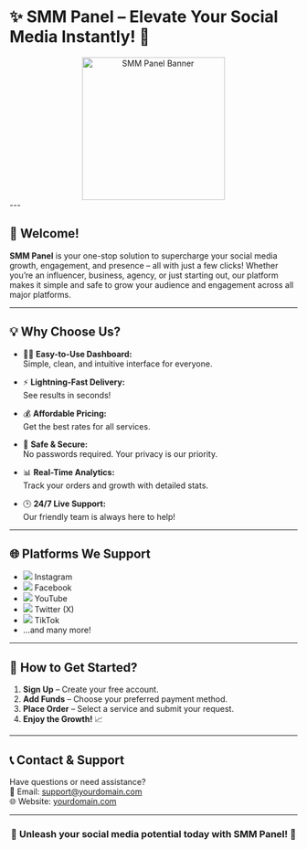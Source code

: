 # ✨ SMM Panel – Elevate Your Social Media Instantly! 🚀
<div align="center">
  <img src="https://5.imimg.com/data5/SELLER/Default/2022/1/KG/FA/ON/133512828/smo-marketing-png-500x500.png" alt="SMM Panel Banner" width="250"/>
</div>
---

## 🎉 Welcome!

**SMM Panel** is your one-stop solution to supercharge your social media growth, engagement, and presence – all with just a few clicks! Whether you’re an influencer, business, agency, or just starting out, our platform makes it simple and safe to grow your audience and engagement across all major platforms.

---

## 💡 Why Choose Us?

- 🧑‍💻 **Easy-to-Use Dashboard:**  
  Simple, clean, and intuitive interface for everyone.

- ⚡ **Lightning-Fast Delivery:**  
  See results in seconds!

- 💰 **Affordable Pricing:**  
  Get the best rates for all services.

- 🔐 **Safe & Secure:**  
  No passwords required. Your privacy is our priority.

- 📊 **Real-Time Analytics:**  
  Track your orders and growth with detailed stats.

- 🕒 **24/7 Live Support:**  
  Our friendly team is always here to help!

---

## 🌐 Platforms We Support

- <img src="https://img.icons8.com/color/24/instagram-new.png"/> Instagram  
- <img src="https://img.icons8.com/color/24/facebook-new.png"/> Facebook  
- <img src="https://img.icons8.com/color/24/youtube-play.png"/> YouTube  
- <img src="https://img.icons8.com/color/24/twitter--v1.png"/> Twitter (X)  
- <img src="https://img.icons8.com/color/24/tiktok.png"/> TikTok  
- ...and many more!

---

## 🚦 How to Get Started?

1. **Sign Up** – Create your free account.
2. **Add Funds** – Choose your preferred payment method.
3. **Place Order** – Select a service and submit your request.
4. **Enjoy the Growth!** 📈

---


## 📞 Contact & Support

Have questions or need assistance?  
📧 Email: [support@yourdomain.com](mailto:support@nepboost.com)  
🌐 Website: [yourdomain.com](https://nepboost.com)

---

<div align="center">

### 🌟 Unleash your social media potential today with **SMM Panel**! 🌟

</div>
